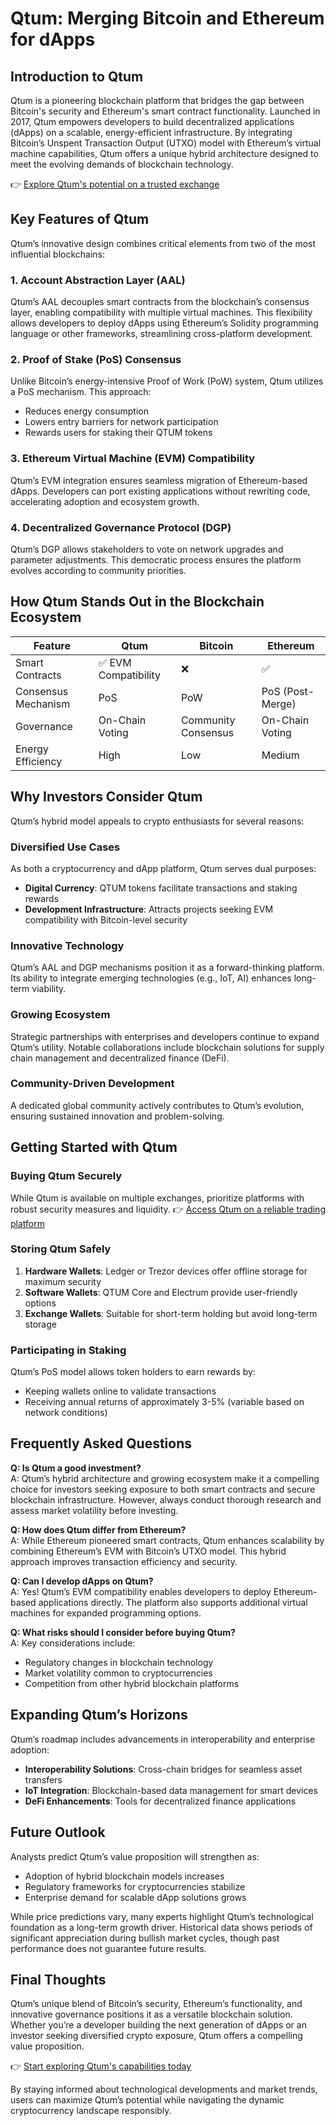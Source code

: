 # Qtum: Merging Bitcoin and Ethereum for dApps

## Introduction to Qtum  
Qtum is a pioneering blockchain platform that bridges the gap between Bitcoin's security and Ethereum's smart contract functionality. Launched in 2017, Qtum empowers developers to build decentralized applications (dApps) on a scalable, energy-efficient infrastructure. By integrating Bitcoin’s Unspent Transaction Output (UTXO) model with Ethereum’s virtual machine capabilities, Qtum offers a unique hybrid architecture designed to meet the evolving demands of blockchain technology.  

👉 [Explore Qtum's potential on a trusted exchange](https://bit.ly/okx-bonus)  

## Key Features of Qtum  
Qtum’s innovative design combines critical elements from two of the most influential blockchains:  

### 1. **Account Abstraction Layer (AAL)**  
Qtum’s AAL decouples smart contracts from the blockchain’s consensus layer, enabling compatibility with multiple virtual machines. This flexibility allows developers to deploy dApps using Ethereum’s Solidity programming language or other frameworks, streamlining cross-platform development.  

### 2. **Proof of Stake (PoS) Consensus**  
Unlike Bitcoin’s energy-intensive Proof of Work (PoW) system, Qtum utilizes a PoS mechanism. This approach:  
- Reduces energy consumption  
- Lowers entry barriers for network participation  
- Rewards users for staking their QTUM tokens  

### 3. **Ethereum Virtual Machine (EVM) Compatibility**  
Qtum’s EVM integration ensures seamless migration of Ethereum-based dApps. Developers can port existing applications without rewriting code, accelerating adoption and ecosystem growth.  

### 4. **Decentralized Governance Protocol (DGP)**  
Qtum’s DGP allows stakeholders to vote on network upgrades and parameter adjustments. This democratic process ensures the platform evolves according to community priorities.  

## How Qtum Stands Out in the Blockchain Ecosystem  
| Feature                | Qtum                  | Bitcoin               | Ethereum              |  
|------------------------|-----------------------|-----------------------|-----------------------|  
| Smart Contracts        | ✅ EVM Compatibility    | ❌                    | ✅                    |  
| Consensus Mechanism    | PoS                   | PoW                   | PoS (Post-Merge)      |  
| Governance             | On-Chain Voting       | Community Consensus   | On-Chain Voting       |  
| Energy Efficiency      | High                  | Low                   | Medium                |  

## Why Investors Consider Qtum  
Qtum’s hybrid model appeals to crypto enthusiasts for several reasons:  

### **Diversified Use Cases**  
As both a cryptocurrency and dApp platform, Qtum serves dual purposes:  
- **Digital Currency**: QTUM tokens facilitate transactions and staking rewards  
- **Development Infrastructure**: Attracts projects seeking EVM compatibility with Bitcoin-level security  

### **Innovative Technology**  
Qtum’s AAL and DGP mechanisms position it as a forward-thinking platform. Its ability to integrate emerging technologies (e.g., IoT, AI) enhances long-term viability.  

### **Growing Ecosystem**  
Strategic partnerships with enterprises and developers continue to expand Qtum’s utility. Notable collaborations include blockchain solutions for supply chain management and decentralized finance (DeFi).  

### **Community-Driven Development**  
A dedicated global community actively contributes to Qtum’s evolution, ensuring sustained innovation and problem-solving.  

## Getting Started with Qtum  
### Buying Qtum Securely  
While Qtum is available on multiple exchanges, prioritize platforms with robust security measures and liquidity. 👉 [Access Qtum on a reliable trading platform](https://bit.ly/okx-bonus)  

### Storing Qtum Safely  
1. **Hardware Wallets**: Ledger or Trezor devices offer offline storage for maximum security  
2. **Software Wallets**: QTUM Core and Electrum provide user-friendly options  
3. **Exchange Wallets**: Suitable for short-term holding but avoid long-term storage  

### Participating in Staking  
Qtum’s PoS model allows token holders to earn rewards by:  
- Keeping wallets online to validate transactions  
- Receiving annual returns of approximately 3-5% (variable based on network conditions)  

## Frequently Asked Questions  

**Q: Is Qtum a good investment?**  
A: Qtum’s hybrid architecture and growing ecosystem make it a compelling choice for investors seeking exposure to both smart contracts and secure blockchain infrastructure. However, always conduct thorough research and assess market volatility before investing.  

**Q: How does Qtum differ from Ethereum?**  
A: While Ethereum pioneered smart contracts, Qtum enhances scalability by combining Ethereum’s EVM with Bitcoin’s UTXO model. This hybrid approach improves transaction efficiency and security.  

**Q: Can I develop dApps on Qtum?**  
A: Yes! Qtum’s EVM compatibility enables developers to deploy Ethereum-based applications directly. The platform also supports additional virtual machines for expanded programming options.  

**Q: What risks should I consider before buying Qtum?**  
A: Key considerations include:  
- Regulatory changes in blockchain technology  
- Market volatility common to cryptocurrencies  
- Competition from other hybrid blockchain platforms  

## Expanding Qtum’s Horizons  
Qtum’s roadmap includes advancements in interoperability and enterprise adoption:  
- **Interoperability Solutions**: Cross-chain bridges for seamless asset transfers  
- **IoT Integration**: Blockchain-based data management for smart devices  
- **DeFi Enhancements**: Tools for decentralized finance applications  

## Future Outlook  
Analysts predict Qtum’s value proposition will strengthen as:  
- Adoption of hybrid blockchain models increases  
- Regulatory frameworks for cryptocurrencies stabilize  
- Enterprise demand for scalable dApp solutions grows  

While price predictions vary, many experts highlight Qtum’s technological foundation as a long-term growth driver. Historical data shows periods of significant appreciation during bullish market cycles, though past performance does not guarantee future results.  

## Final Thoughts  
Qtum’s unique blend of Bitcoin’s security, Ethereum’s functionality, and innovative governance positions it as a versatile blockchain solution. Whether you’re a developer building the next generation of dApps or an investor seeking diversified crypto exposure, Qtum offers a compelling value proposition.  

👉 [Start exploring Qtum's capabilities today](https://bit.ly/okx-bonus)  

By staying informed about technological developments and market trends, users can maximize Qtum’s potential while navigating the dynamic cryptocurrency landscape responsibly.